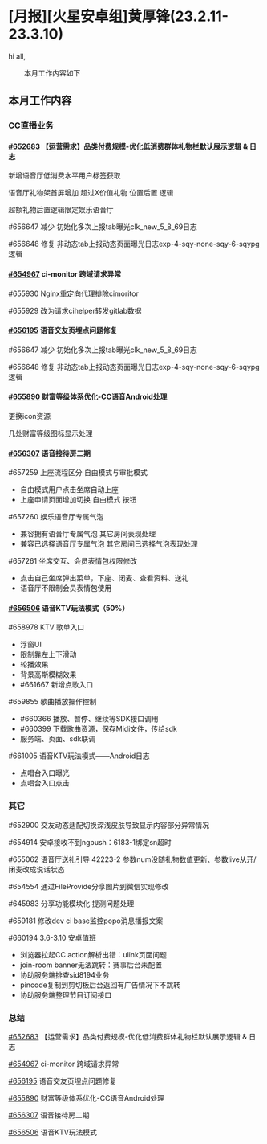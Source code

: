 # [月报][火星安卓组]黄厚锋(23.2.11-23.3.10)

hi all,

        本月工作内容如下

## 本月工作内容

### CC直播业务

#### [#652683](https://icc.pm.netease.com/v6/issues/652683) 【运营需求】品类付费规模-优化低消费群体礼物栏默认展示逻辑 & 日志

新增语音厅低消费水平用户标签获取

语音厅礼物架首屏增加 超过X价值礼物 位置后置 逻辑

超额礼物后置逻辑限定娱乐语音厅

#656647 减少 初始化多次上报tab曝光clk_new_5_8_69日志

#656648 修复 非动态tab上报动态页面曝光日志exp-4-sqy-none-sqy-6-sqypg 逻辑

#### [#654967](https://icc.pm.netease.com/v6/issues/654967) ci-monitor 跨域请求异常

#655930 Nginx重定向代理排除cimoritor

#655929 改为请求cihelper转发gitlab数据

#### [#656195](https://icc.pm.netease.com/v6/issues/656195) 语音交友页埋点问题修复

#656647 减少 初始化多次上报tab曝光clk_new_5_8_69日志

#656648 修复 非动态tab上报动态页面曝光日志exp-4-sqy-none-sqy-6-sqypg 逻辑

#### [#655890](https://icc.pm.netease.com/v6/issues/655890) 财富等级体系优化-CC语音Android处理

更换icon资源

几处财富等级图标显示处理

#### [#656307](https://icc.pm.netease.com/v6/issues/656307) 语音接待房二期

#657259 上座流程区分 自由模式与审批模式

- 自由模式用户点击坐席自动上座
- 上座申请页面增加切换 自由模式 按钮

#657260 娱乐语音厅专属气泡

- 兼容拥有语音厅专属气泡 其它房间表现处理
- 兼容已选择语音厅专属气泡 其它房间已选择气泡表现处理

#657261 坐席交互、会员表情包权限修改

- 点击自己坐席弹出菜单，下座、闭麦、查看资料、送礼
- 语音厅不限制会员表情包使用

#### [#656506](https://icc.pm.netease.com/v6/issues/656506) 语音KTV玩法模式（50%）

#658978 KTV 歌单入口

- 浮窗UI
- 限制靠左上下滑动
- 轮播效果
- 背景高斯模糊效果
- #661667 新增点歌入口

#659855 歌曲播放操作控制

- #660366 播放、暂停、继续等SDK接口调用
- #660399 下载歌曲资源，保存Midi文件，传给sdk
- 服务端、页面、sdk联调

#661005 语音KTV玩法模式——Android日志

- 点唱台入口曝光
- 点唱台入口点击

### 其它

#652900 交友动态适配切换深浅皮肤导致显示内容部分异常情况

#654914 安卓接收不到ngpush：6183-1绑定sn超时

#655062 语音厅送礼引导 42223-2 参数num没随礼物数值更新、参数live从开/闭麦改成说话状态

#654554 通过FileProvide分享图片到微信实现修改

#645983 分享功能模块化 提测问题处理

#659181 修改dev ci base监控popo消息播报文案

#660194 3.6-3.10 安卓值班

- 浏览器拉起CC action解析出错：ulink页面问题
- join-room banner无法跳转：赛事后台未配置
- 协助服务端排查sid8194业务
- pincode复制到剪切板后台返回有广告情况下不跳转
- 协助服务端整理节目订阅接口

### 总结

[#652683](https://icc.pm.netease.com/v6/issues/652683) 【运营需求】品类付费规模-优化低消费群体礼物栏默认展示逻辑 & 日志

[#654967](https://icc.pm.netease.com/v6/issues/654967) ci-monitor 跨域请求异常

[#656195](https://icc.pm.netease.com/v6/issues/656195) 语音交友页埋点问题修复

[#655890](https://icc.pm.netease.com/v6/issues/655890) 财富等级体系优化-CC语音Android处理

[#656307](https://icc.pm.netease.com/v6/issues/656307) 语音接待房二期

[#656506](https://icc.pm.netease.com/v6/issues/656506) 语音KTV玩法模式


